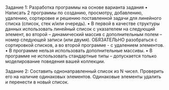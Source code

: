 Задание 1:
Разработка программы на основе варианта задания
•	Написать 2 программы по созданию, просмотру, добавлению, удалению, сортировке и решению поставленной задачи для линейного списка (список, стек и/или очередь). 
•	В первой в качестве структуры данных использовать линейный список с указателем на следующий элемент, во второй – динамический массив с дополнительным полем – номер следующей записи (или двумя). ОБЯЗАТЕЛЬНО разобраться с сортировкой списков, а во второй программе - с удалением элементов. 
•	В программе нельзя использовать дополнительные массивы. 
•	В программе не использовать стандартные типы – допускается только моделирование поведения вашей коллекции.  

Задание 2:
Составить однонаправленный список из N чисел. Проверить его на наличие  одинаковых элементов. Одинаковые элементы удалить и перенести в новый список.
